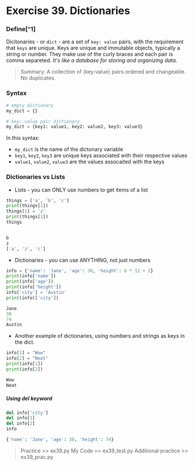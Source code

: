 # Exercise 39. Dictionaries

### Define[^1]

Dicitonaries - or `dict` - are a set of `key: value` pairs, with the requirement that `keys` are unique. Keys are unique and immutable objects, typically a string or number. They make use of the curly braces and each pair is comma separeted. *It's like a database for storing and organizing data.*

> Summary: A collection of {key:value} pairs ordered and changeable. No duplicates.

### Syntax

```python
# empty dictionary
my_dict = {}

# key: value pair dictionary
my_dict = {key1: value1, key2: value2, key3: value3}
```

In this syntax:

- `my_dict` is the name of the dictonary variable
- `key1`, `key2`, `key3` are unique keys associated with their respective values
- `value1`, `value2`, `value3` are the values assocaited with the keys

### Dictionaries vs Lists

- Lists - you can ONLY use numbers to get items of a list

```python
things = ['a', 'b', 'c']
print(things[1])
things[1] = 'z'
print(things[1])
things


b
z
['a', 'z', 'c']
```

- Dictionaries - you can use ANYTHING, not just numbers

```python
info = {'name': 'Jane', 'age': 30, 'height': 6 * 12 + 2}
print(info['name'])
print(info['age'])
print(info['height'])
info['city'] = 'Austin'
print(info(['city'])

Jane
30
74
Austin
```

- Another example of dictionaries, using numbers and strings as keys in the dict.

```python
info[1] = "Wow"
info[2] = "Neat"
print(info[1])
print(info[2])

Wow
Neat
```

##### Using del keyword

```python
del info['city']
del info[1]
del info[2]
info

{'name': 'Jane', 'age': 30, 'height': 74}
```

> Practice >> ex39.py
> My Code >> ex39_test.py
> Additional practice >> ex39_prac.py
